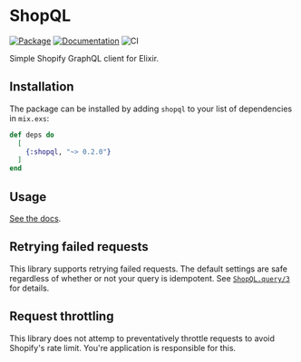 # ShopQL

[![Package](https://img.shields.io/hexpm/v/shopql.svg)](https://hex.pm/packages/shopql) [![Documentation](http://img.shields.io/badge/hex.pm-docs-green.svg?style=flat)](https://hexdocs.pm/shopql) ![CI](https://github.com/balexand/shopql/actions/workflows/elixir.yml/badge.svg)

Simple Shopify GraphQL client for Elixir.

## Installation

The package can be installed by adding `shopql` to your list of dependencies in `mix.exs`:

```elixir
def deps do
  [
    {:shopql, "~> 0.2.0"}
  ]
end
```

## Usage

[See the docs](https://hexdocs.pm/shopql/ShopQL.html).

## Retrying failed requests

This library supports retrying failed requests. The default settings are safe regardless of whether or not your query is idempotent. See [`ShopQL.query/3`](https://hexdocs.pm/shopql/ShopQL.html#query/3) for details.

## Request throttling

This library does not attemp to preventatively throttle requests to avoid Shopify's rate limit. You're application is responsible for this.
